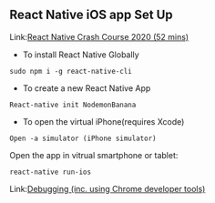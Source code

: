 ## React Native iOS app Set Up

Link:[React Native Crash Course 2020 (52 mins)](https://www.youtube.com/watch?v=Hf4MJH0jDb4)

* To install React Native Globally

`sudo npm i -g react-native-cli`

* To create a new React Native App

`React-native init NodemonBanana`

* To open the virtual iPhone(requires Xcode)

`Open -a simulator (iPhone simulator)`

Open the app in vitrual smartphone or tablet:

`react-native run-ios`

Link:[Debugging (inc. using Chrome developer tools)](https://www.sitepoint.com/tools-for-debugging-react-native/)

